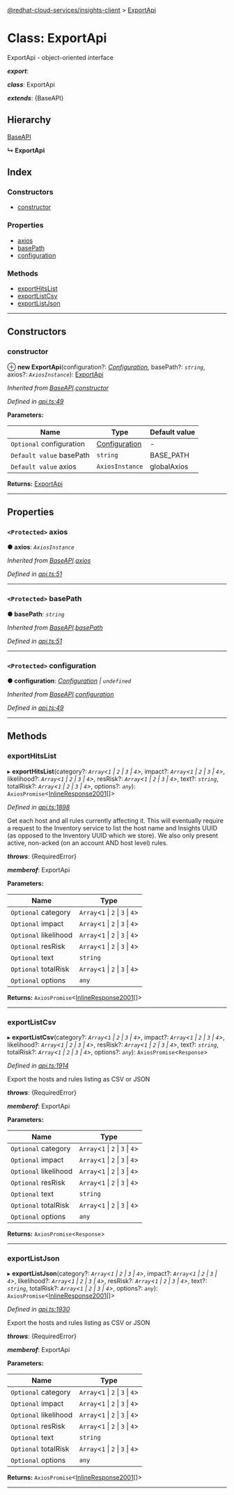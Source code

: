 [@redhat-cloud-services/insights-client](../README.md) > [ExportApi](../classes/exportapi.md)

# Class: ExportApi

ExportApi - object-oriented interface

*__export__*: 

*__class__*: ExportApi

*__extends__*: {BaseAPI}

## Hierarchy

 [BaseAPI](baseapi.md)

**↳ ExportApi**

## Index

### Constructors

* [constructor](exportapi.md#constructor)

### Properties

* [axios](exportapi.md#axios)
* [basePath](exportapi.md#basepath)
* [configuration](exportapi.md#configuration)

### Methods

* [exportHitsList](exportapi.md#exporthitslist)
* [exportListCsv](exportapi.md#exportlistcsv)
* [exportListJson](exportapi.md#exportlistjson)

---

## Constructors

<a id="constructor"></a>

###  constructor

⊕ **new ExportApi**(configuration?: *[Configuration](configuration.md)*, basePath?: *`string`*, axios?: *`AxiosInstance`*): [ExportApi](exportapi.md)

*Inherited from [BaseAPI](baseapi.md).[constructor](baseapi.md#constructor)*

*Defined in [api.ts:49](https://github.com/RedHatInsights/javascript-clients/blob/master/packages/insights/api.ts#L49)*

**Parameters:**

| Name | Type | Default value |
| ------ | ------ | ------ |
| `Optional` configuration | [Configuration](configuration.md) | - |
| `Default value` basePath | `string` |  BASE_PATH |
| `Default value` axios | `AxiosInstance` |  globalAxios |

**Returns:** [ExportApi](exportapi.md)

___

## Properties

<a id="axios"></a>

### `<Protected>` axios

**● axios**: *`AxiosInstance`*

*Inherited from [BaseAPI](baseapi.md).[axios](baseapi.md#axios)*

*Defined in [api.ts:51](https://github.com/RedHatInsights/javascript-clients/blob/master/packages/insights/api.ts#L51)*

___
<a id="basepath"></a>

### `<Protected>` basePath

**● basePath**: *`string`*

*Inherited from [BaseAPI](baseapi.md).[basePath](baseapi.md#basepath)*

*Defined in [api.ts:51](https://github.com/RedHatInsights/javascript-clients/blob/master/packages/insights/api.ts#L51)*

___
<a id="configuration"></a>

### `<Protected>` configuration

**● configuration**: *[Configuration](configuration.md) \| `undefined`*

*Inherited from [BaseAPI](baseapi.md).[configuration](baseapi.md#configuration)*

*Defined in [api.ts:49](https://github.com/RedHatInsights/javascript-clients/blob/master/packages/insights/api.ts#L49)*

___

## Methods

<a id="exporthitslist"></a>

###  exportHitsList

▸ **exportHitsList**(category?: *`Array`<`1` \| `2` \| `3` \| `4`>*, impact?: *`Array`<`1` \| `2` \| `3` \| `4`>*, likelihood?: *`Array`<`1` \| `2` \| `3` \| `4`>*, resRisk?: *`Array`<`1` \| `2` \| `3` \| `4`>*, text?: *`string`*, totalRisk?: *`Array`<`1` \| `2` \| `3` \| `4`>*, options?: *`any`*): `AxiosPromise`<[InlineResponse2001](../interfaces/inlineresponse2001.md)[]>

*Defined in [api.ts:1898](https://github.com/RedHatInsights/javascript-clients/blob/master/packages/insights/api.ts#L1898)*

Get each host and all rules currently affecting it. This will eventually require a request to the Inventory service to list the host name and Insights UUID (as opposed to the Inventory UUID which we store). We also only present active, non-acked (on an account AND host level) rules.

*__throws__*: {RequiredError}

*__memberof__*: ExportApi

**Parameters:**

| Name | Type |
| ------ | ------ |
| `Optional` category | `Array`<`1` \| `2` \| `3` \| `4`> |
| `Optional` impact | `Array`<`1` \| `2` \| `3` \| `4`> |
| `Optional` likelihood | `Array`<`1` \| `2` \| `3` \| `4`> |
| `Optional` resRisk | `Array`<`1` \| `2` \| `3` \| `4`> |
| `Optional` text | `string` |
| `Optional` totalRisk | `Array`<`1` \| `2` \| `3` \| `4`> |
| `Optional` options | `any` |

**Returns:** `AxiosPromise`<[InlineResponse2001](../interfaces/inlineresponse2001.md)[]>

___
<a id="exportlistcsv"></a>

###  exportListCsv

▸ **exportListCsv**(category?: *`Array`<`1` \| `2` \| `3` \| `4`>*, impact?: *`Array`<`1` \| `2` \| `3` \| `4`>*, likelihood?: *`Array`<`1` \| `2` \| `3` \| `4`>*, resRisk?: *`Array`<`1` \| `2` \| `3` \| `4`>*, text?: *`string`*, totalRisk?: *`Array`<`1` \| `2` \| `3` \| `4`>*, options?: *`any`*): `AxiosPromise`<`Response`>

*Defined in [api.ts:1914](https://github.com/RedHatInsights/javascript-clients/blob/master/packages/insights/api.ts#L1914)*

Export the hosts and rules listing as CSV or JSON

*__throws__*: {RequiredError}

*__memberof__*: ExportApi

**Parameters:**

| Name | Type |
| ------ | ------ |
| `Optional` category | `Array`<`1` \| `2` \| `3` \| `4`> |
| `Optional` impact | `Array`<`1` \| `2` \| `3` \| `4`> |
| `Optional` likelihood | `Array`<`1` \| `2` \| `3` \| `4`> |
| `Optional` resRisk | `Array`<`1` \| `2` \| `3` \| `4`> |
| `Optional` text | `string` |
| `Optional` totalRisk | `Array`<`1` \| `2` \| `3` \| `4`> |
| `Optional` options | `any` |

**Returns:** `AxiosPromise`<`Response`>

___
<a id="exportlistjson"></a>

###  exportListJson

▸ **exportListJson**(category?: *`Array`<`1` \| `2` \| `3` \| `4`>*, impact?: *`Array`<`1` \| `2` \| `3` \| `4`>*, likelihood?: *`Array`<`1` \| `2` \| `3` \| `4`>*, resRisk?: *`Array`<`1` \| `2` \| `3` \| `4`>*, text?: *`string`*, totalRisk?: *`Array`<`1` \| `2` \| `3` \| `4`>*, options?: *`any`*): `AxiosPromise`<[InlineResponse2001](../interfaces/inlineresponse2001.md)[]>

*Defined in [api.ts:1930](https://github.com/RedHatInsights/javascript-clients/blob/master/packages/insights/api.ts#L1930)*

Export the hosts and rules listing as CSV or JSON

*__throws__*: {RequiredError}

*__memberof__*: ExportApi

**Parameters:**

| Name | Type |
| ------ | ------ |
| `Optional` category | `Array`<`1` \| `2` \| `3` \| `4`> |
| `Optional` impact | `Array`<`1` \| `2` \| `3` \| `4`> |
| `Optional` likelihood | `Array`<`1` \| `2` \| `3` \| `4`> |
| `Optional` resRisk | `Array`<`1` \| `2` \| `3` \| `4`> |
| `Optional` text | `string` |
| `Optional` totalRisk | `Array`<`1` \| `2` \| `3` \| `4`> |
| `Optional` options | `any` |

**Returns:** `AxiosPromise`<[InlineResponse2001](../interfaces/inlineresponse2001.md)[]>

___

